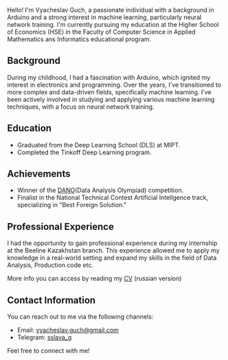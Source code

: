 
Hello! I'm Vyacheslav Guch, a passionate individual with a background in Arduino and a strong interest in machine learning, particularly neural network training. I'm currently pursuing my education at the Higher School of Economics (HSE) in the Faculty of Computer Science in Applied Mathematics ans Informatics educational program.

## Background

During my childhood, I had a fascination with Arduino, which ignited my interest in electronics and programming. Over the years, I've transitioned to more complex and data-driven fields, specifically machine learning. I've been actively involved in studying and applying various machine learning techniques, with a focus on neural network training.

## Education

- Graduated from the Deep Learning School (DLS) at MIPT.
- Completed the Tinkoff Deep Learning program.

## Achievements

- Winner of the [DANO](https://dano.hse.ru)(Data Analysis Olympiad) competition.
- Finalist in the National Technical Contest Artificial Intellgence track, specializing in "Best Foreign Solution."

## Professional Experience

I had the opportunity to gain professional experience during my internship at the Beeline Kazakhstan branch. This experience allowed me to apply my knowledge in a real-world setting and expand my skills in the field of Data Analysis, Production code etc.

More info you can access by reading my [CV](https://drive.google.com/file/d/1xXweHXl8UR2x_mHhgtpXZXvdHODqp9Ne/view?usp=sharing) (russian version)

## Contact Information

You can reach out to me via the following channels:

- Email: [vyacheslav.guch@gmail.com](mailto:vyacheslav.guch@gmail.com)
- Telegram: [sslava_g](https://t.me/sslava_g)

Feel free to connect with me!
